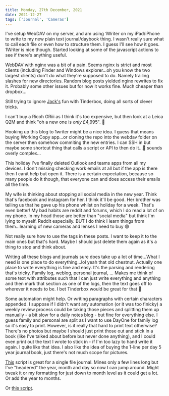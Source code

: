```yaml
---
title: Monday, 27th December, 2021
date: 2021-12-27
tags: ['Journal', 'Cameras']
---
```


I've setup WebDAV on my server, and am using 1Writer on my iPad/iPhone to write to my new plain text journal/daybook thing. I wasn't really sure what to call each file or even how to structure them. I guess I'll see how it goes. 1Writer is nice though. Started looking at some of the javascript actions to see if there's anything useful.

WebDAV with nginx was a bit of a pain. Seems nginx is strict and most clients (including Finder and Windows explorer...oh you know the two largest clients) don't do what they're supposed to do. Namely trailing slashes for new directories. Random blog posts yielded nginx rewrites to fix it. Probably some other issues but for now it works fine. Much cheaper than dropbox...

Still trying to ignore [Jack's](https://daily.baty.net/posts/2021/12/26/Note-icons-on-the-archiv.html) fun with Tinderbox, doing all sorts of clever tricks.

I can't buy a Ricoh GRiii as I think it's too expensive, but then look at a Leica Q2M and think "oh a new one is *only* £4,995". 🙈

Hooking up this blog to 1writer might be a nice idea. I guess that means buying Working Copy app...or cloning the repo into the webdav folder on the server then somehow commiting the new entries. I can SSH in but maybe some shortcut thing that calls a script or API to then do it...🤔 sounds overly complex...

This holiday I've finally deleted Outlook and teams apps from all my devices. I don't missing checking work emails at all but if the app is there then I can\t help but open it. There is a certain expectation, because so many people do it though, that everyone can and does access their emails all the time.

My wife is thinking about stopping all social media in the new year. Think that's facebook and instagram for her. I think it'll be good. Her brother was telling us that he gave up his phone whilst on holiday for a week. That's even better! My bad habits are reddit and forums, which I do read a lot of on my phone. In my head those are better than "social media" but think I'm lying to myself. Reddit especially. BUT I do think I learn things from them...learning of new cameras and lenses I need to buy 😅

Not really sure how to use the tags in these posts. I want to keep it to the main ones but that's hard. Maybe I should just delete them again as it's a thing to stop and think about.

Writing all these blogs and journals sure does take up a lot of time...What I need is one place to do everything...lol yeah that old chestnut. Actually one place to write everything is fine and easy. It's the parsing and rendering that's tricky. Family log, weblog, personal journal, ... Makes me think of some text with attributes such that I can just write everything and anything and then mark that section as one of the logs, then the text goes off to wherever it needs to be. I bet Tinderbox would be great for that 🤩

Some automation might help. Or writing paragraphs with certain characters appended. I suppose if I didn't want any automation (or it was too finicky) a weekly review process could be taking those pieces and splitting them up manually - a bit slow for a daily notes blog - but fine for everything else. I guess family and personal are split as I want to use DayOne for family log so it's easy to print. However, is it really that hard to print text otherwise? There's no photos but maybe I should just print those out and stick in a book (like I've talked about before but never done anything), and I could even print out the text I wrote to stick in - if I'm too lazy to hand write it again. I quite like that idea. I also like the idea of buying the 1-line per day 5 year journal book, just there's not much scope for pictures.

[This](https://1writerapp.com/actiondir/action/072ca) script is great for a single file journal. Mines only a few lines long but I've "headered" the year, month and day so now I can jump around. Might tweak it or my formatting for just down to month level as it could get a lot. Or add the year to months.

Or [this script](https://1writerapp.com/actiondir/action/0c066).
